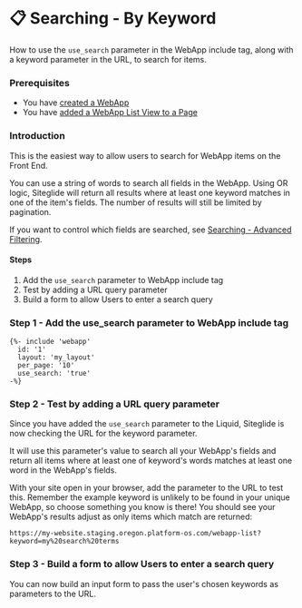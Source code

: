 # 📋 Searching - By Keyword

How to use the `use_search` parameter in the WebApp include tag, along with a keyword parameter in the URL, to search for items.

### Prerequisites

* You have [created a WebApp](../quickstart-webapps.md)
* You have [added a WebApp List View to a Page](webapp-list-layout/)

### Introduction

This is the easiest way to allow users to search for WebApp items on the Front End.

You can use a string of words to search all fields in the WebApp. Using OR logic, Siteglide will return all results where at least one keyword matches in one of the item's fields. The number of results will still be limited by pagination.

If you want to control which fields are searched, see [Searching - Advanced Filtering](https://docs.siteglide.com/en/webapps/go-further-webapps/searching-advanced-filtering).

#### Steps

1. Add the `use_search` parameter to WebApp include tag
2. Test by adding a URL query parameter
3. Build a form to allow Users to enter a search query

### Step 1 - Add the use\_search parameter to WebApp include tag

```liquid
{%- include 'webapp'
  id: '1'
  layout: 'my_layout'
  per_page: '10'
  use_search: 'true' 
-%}
```

### Step 2 - Test by adding a URL query parameter

Since you have added the `use_search` parameter to the Liquid, Siteglide is now checking the URL for the keyword parameter.

It will use this parameter's value to search all your WebApp's fields and return all items where at least one of keyword's words matches at least one word in the WebApp's fields.

With your site open in your browser, add the parameter to the URL to test this. Remember the example keyword is unlikely to be found in your unique WebApp, so choose something you know is there! You should see your WebApp's results adjust as only items which match are returned:

`https://my-website.staging.oregon.platform-os.com/webapp-list?keyword=my%20search%20terms`

### Step 3 - Build a form to allow Users to enter a search query

You can now build an input form to pass the user's chosen keywords as parameters to the URL.
